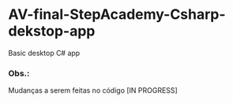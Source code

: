# AV-final-StepAcademy-Csharp-dekstop-app
Basic desktop C# app
### Obs.:
Mudanças a serem feitas no código [IN PROGRESS] 
